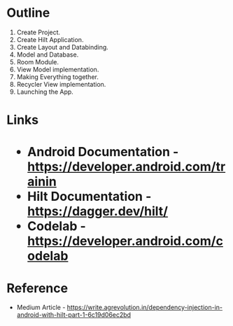  
 <h1> Outline </h1>
 
1. Create Project.
2. Create Hilt Application.
3. Create Layout and Databinding.
4. Model and Database.
5. Room Module.
6. View Model implementation.
7. Making Everything together.
8. Recycler View implementation.
9. Launching the App.

<h1>Links<h1/>

- Android Documentation - https://developer.android.com/trainin
- Hilt Documentation - https://dagger.dev/hilt/
- Codelab - https://developer.android.com/codelab

<h1>Reference</h1>

- Medium Article - https://write.agrevolution.in/dependency-injection-in-android-with-hilt-part-1-6c19d06ec2bd
